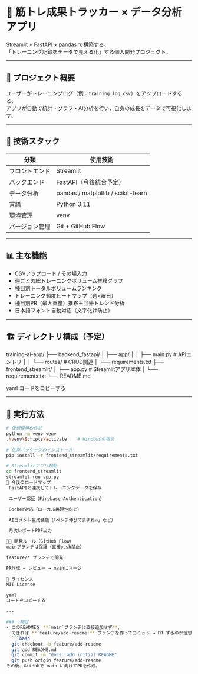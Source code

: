 # 💪 筋トレ成果トラッカー × データ分析アプリ

Streamlit × FastAPI × pandas で構築する、  
「トレーニング記録をデータで見える化」する個人開発プロジェクト。

---

## 🧠 プロジェクト概要
ユーザーがトレーニングログ（例：`training_log.csv`）をアップロードすると、  
アプリが自動で統計・グラフ・AI分析を行い、自身の成長をデータで可視化します。

---

## 🧩 技術スタック
| 分類 | 使用技術 |
|------|-----------|
| フロントエンド | Streamlit |
| バックエンド | FastAPI（今後統合予定） |
| データ分析 | pandas / matplotlib / scikit-learn |
| 言語 | Python 3.11 |
| 環境管理 | venv |
| バージョン管理 | Git + GitHub Flow |

---

## 📊 主な機能
- CSVアップロード / その場入力
- 週ごとの総トレーニングボリューム推移グラフ
- 種目別トータルボリュームランキング
- トレーニング頻度ヒートマップ（週×曜日）
- 種目別PR（最大重量）推移＋回帰トレンド分析
- 日本語フォント自動対応（文字化け防止）

---

## 🏗️ ディレクトリ構成（予定）
training-ai-app/
├── backend_fastapi/
│ ├── app/
│ │ ├── main.py # APIエントリ
│ │ └── routes/ # CRUD関連
│ └── requirements.txt
├── frontend_streamlit/
│ ├── app.py # Streamlitアプリ本体
│ └── requirements.txt
└── README.md

yaml
コードをコピーする

---

## 🚀 実行方法
```bash
# 仮想環境の作成
python -m venv venv
.\venv\Scripts\activate    # Windowsの場合

# 依存パッケージのインストール
pip install -r frontend_streamlit/requirements.txt

# Streamlitアプリ起動
cd frontend_streamlit
streamlit run app.py
🧪 今後のロードマップ
 FastAPIと連携してトレーニングデータを保存

 ユーザー認証（Firebase Authentication）

 Docker対応（ローカル再現性向上）

 AIコメント生成機能（「ベンチ伸びてますね🔥」など）

 月次レポートPDF出力

🧑‍💻 開発ルール（GitHub Flow）
mainブランチは保護（直接push禁止）

feature/* ブランチで開発

PR作成 → レビュー → mainにマージ

📜 ライセンス
MIT License

yaml
コードをコピーする

---

### 💡補足
- このREADMEを **`main`ブランチに直接追加せず**、  
  できれば **`feature/add-readme`** ブランチを作ってコミット → PR するのが理想です。
  ```bash
  git checkout -b feature/add-readme
  git add README.md
  git commit -m "docs: add initial README"
  git push origin feature/add-readme
その後、GitHubで main に向けてPRを作成。
